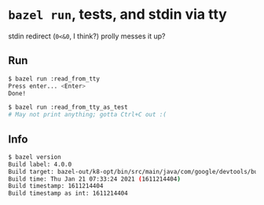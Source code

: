 # `bazel run`, tests, and stdin via tty

stdin redirect (`0<&0`, I think?) prolly messes it up?

## Run

```sh
$ bazel run :read_from_tty
Press enter... <Enter>
Done!

$ bazel run :read_from_tty_as_test
# May not print anything; gotta Ctrl+C out :(
```

## Info

```sh
$ bazel version
Build label: 4.0.0
Build target: bazel-out/k8-opt/bin/src/main/java/com/google/devtools/build/lib/bazel/BazelServer_deploy.jar
Build time: Thu Jan 21 07:33:24 2021 (1611214404)
Build timestamp: 1611214404
Build timestamp as int: 1611214404
```
